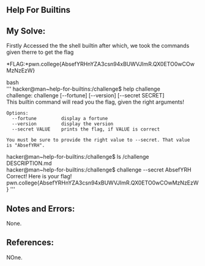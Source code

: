 ## Help For Builtins

## My Solve:
Firstly Accessed the the shell builtin after which, we took the commands given therre to get the flag

*FLAG:*pwn.college{AbsefYRHnYZA3csn94xBUWVJImR.QX0ETO0wCOwMzNzEzW}

bash \
''' hacker@man~help-for-builtins:/challenge$ help challenge       
challenge: challenge [--fortune] [--version] [--secret SECRET]                   
    This builtin command will read you the flag, given the right arguments!                  
    
    Options:                                
      --fortune         display a fortune            
      --version         display the version                   
      --secret VALUE    prints the flag, if VALUE is correct             
 
    You must be sure to provide the right value to --secret. That value            
    is "AbsefYRH".                                        
hacker@man~help-for-builtins:/challenge$ ls /challenge          
DESCRIPTION.md                    
hacker@man~help-for-builtins:/challenge$ challenge --secret AbsefYRH          
Correct! Here is your flag!            
pwn.college{AbsefYRHnYZA3csn94xBUWVJImR.QX0ETO0wCOwMzNzEzW} '''        

## Notes and Errors:
None.

## References:
NOne.

